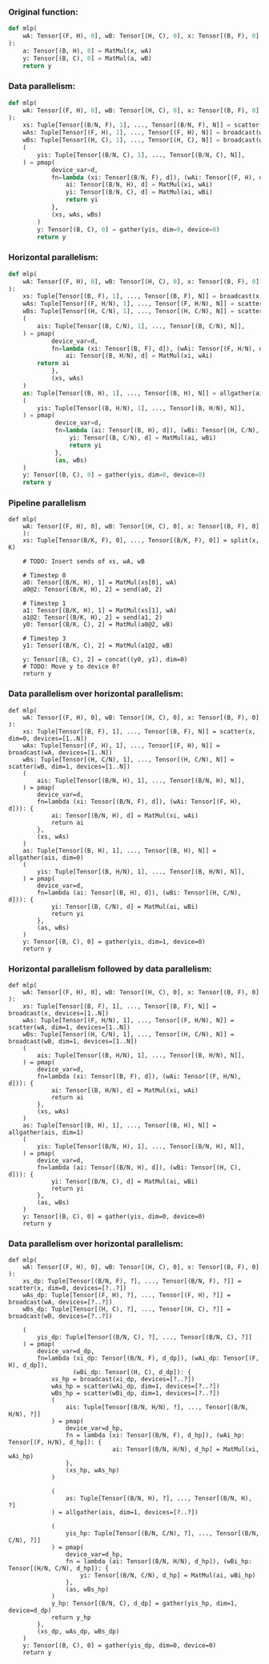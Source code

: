 ﻿### Original function:
```Python
def mlp(
    wA: Tensor[(F, H), 0], wB: Tensor[(H, C), 0], x: Tensor[(B, F), 0]
):
    a: Tensor[(B, H), 0] = MatMul(x, wA)
    y: Tensor[(B, C), 0] = MatMul(a, wB)
    return y
```

### Data parallelism:
```Python
def mlp(
    wA: Tensor[(F, H), 0], wB: Tensor[(H, C), 0], x: Tensor[(B, F), 0]
):
    xs: Tuple[Tensor[(B/N, F), 1], ..., Tensor[(B/N, F), N]] = scatter(x, dim=0, devices=[1..N])
    wAs: Tuple[Tensor[(F, H), 1], ..., Tensor[(F, H), N]] = broadcast(wA, devices=[1..N])
    wBs: Tuple[Tensor[(H, C), 1], ..., Tensor[(H, C), N]] = broadcast(wB, devices=[1..N])
    (
        yis: Tuple[Tensor[(B/N, C), 1], ..., Tensor[(B/N, C), N]],
    ) = pmap(
            device_var=d,
            fn=lambda (xi: Tensor[(B/N, F), d]), (wAi: Tensor[(F, H), d]), (wBi: Tensor[(H, C), d]): {
                ai: Tensor[(B/N, H), d] = MatMul(xi, wAi)
                yi: Tensor[(B/N, C), d] = MatMul(ai, wBi)
                return yi
            },
            (xs, wAs, wBs)
        )
        y: Tensor[(B, C), 0] = gather(yis, dim=0, device=0)
        return y
```
 
### Horizontal parallelism:
```Python
def mlp(
    wA: Tensor[(F, H), 0], wB: Tensor[(H, C), 0], x: Tensor[(B, F), 0]
):
    xs: Tuple[Tensor[(B, F), 1], ..., Tensor[(B, F), N]] = broadcast(x, devices=[1..N])
    wAs: Tuple[Tensor[(F, H/N), 1], ..., Tensor[(F, H/N), N]] = scatter(wA, dim=1, devices=[1..N])
    wBs: Tuple[Tensor[(H, C/N), 1], ..., Tensor[(H, C/N), N]] = scatter(wB, dim=1, devices=[1..N])
    (
        ais: Tuple[Tensor[(B, C/N), 1], ..., Tensor[(B, C/N), N]],
    ) = pmap(
            device_var=d,
            fn=lambda (xi: Tensor[(B, F), d]), (wAi: Tensor[(F, H/N), d])): {
                ai: Tensor[(B, H/N), d] = MatMul(xi, wAi)
		return ai
            },
            (xs, wAs)
    )
    as: Tuple[Tensor[(B, H), 1], ..., Tensor[(B, H), N]] = allgather(ais, dim=1)
    (
        yis: Tuple[Tensor[(B, H/N), 1], ..., Tensor[(B, H/N), N]],
    ) = pmap(
             device_var=d,
             fn=lambda (ai: Tensor[(B, H), d]), (wBi: Tensor[(H, C/N), d])): {
                 yi: Tensor[(B, C/N), d] = MatMul(ai, wBi)
                 return yi
             },
             (as, wBs)
    )
    y: Tensor[(B, C), 0] = gather(yis, dim=0, device=0)
    return y
```

### Pipeline parallelism
    def mlp(
        wA: Tensor[(F, H), 0], wB: Tensor[(H, C), 0], x: Tensor[(B, F), 0]
        ):
        xs: Tuple[Tensor(B/K, F), 0], ..., Tensor[(B/K, F), 0]] = split(x, K)
        
        # TODO: Insert sends of xs, wA, wB
     
        # Timestep 0
        a0: Tensor[(B/K, H), 1] = MatMul(xs[0], wA)
        a0@2: Tensor[(B/K, H), 2] = send(a0, 2)
        
        # Timestep 1
        a1: Tensor[(B/K, H), 1] = MatMul(xs[1], wA)
        a1@2: Tensor[(B/K, H), 2] = send(a1, 2)
        y0: Tensor[(B/K, C), 2] = MatMul(a0@2, wB)
        
        # Timestep 3
        y1: Tensor[(B/K, C), 2] = MatMul(a1@2, wB)
        
        y: Tensor[(B, C), 2] = concat((y0, y1), dim=0)
		# TODO: Move y to device 0?
		return y 

### Data parallelism over horizontal parallelism:
    def mlp(
        wA: Tensor[(F, H), 0], wB: Tensor[(H, C), 0], x: Tensor[(B, F), 0]
    ):
        xs: Tuple[Tensor[(B, F), 1], ..., Tensor[(B, F), N]] = scatter(x, dim=0, devices=[1..N])
        wAs: Tuple[Tensor[(F, H), 1], ..., Tensor[(F, H), N]] = broadcast(wA, devices=[1..N])
        wBs: Tuple[Tensor[(H, C/N), 1], ..., Tensor[(H, C/N), N]] = scatter(wB, dim=1, devices=[1..N])
        (
            ais: Tuple[Tensor[(B/N, H), 1], ..., Tensor[(B/N, H), N]],
        ) = pmap(
            device_var=d,
            fn=lambda (xi: Tensor[(B/N, F), d]), (wAi: Tensor[(F, H), d])): {
                ai: Tensor[(B/N, H), d] = MatMul(xi, wAi)
                return ai
            },
            (xs, wAs)
        )
        as: Tuple[Tensor[(B, H), 1], ..., Tensor[(B, H), N]] = allgather(ais, dim=0)
        (
            yis: Tuple[Tensor[(B, H/N), 1], ..., Tensor[(B, H/N), N]],
        ) = pmap(
            device_var=d,
            fn=lambda (ai: Tensor[(B, H), d]), (wBi: Tensor[(H, C/N), d])): {
                yi: Tensor[(B, C/N), d] = MatMul(ai, wBi)
                return yi
            },
            (as, wBs)
        )
        y: Tensor[(B, C), 0] = gather(yis, dim=1, device=0)
        return y

### Horizontal parallelism followed by data parallelism:
    def mlp(
        wA: Tensor[(F, H), 0], wB: Tensor[(H, C), 0], x: Tensor[(B, F), 0]
    ):
        xs: Tuple[Tensor[(B, F), 1], ..., Tensor[(B, F), N]] = broadcast(x, devices=[1..N])
        wAs: Tuple[Tensor[(F, H/N), 1], ..., Tensor[(F, H/N), N]] = scatter(wA, dim=1, devices=[1..N])
        wBs: Tuple[Tensor[(H, C/N), 1], ..., Tensor[(H, C/N), N]] = broadcast(wB, dim=1, devices=[1..N])
        (
            ais: Tuple[Tensor[(B, H/N), 1], ..., Tensor[(B, H/N), N]],
        ) = pmap(
            device_var=d,
            fn=lambda (xi: Tensor[(B, F), d]), (wAi: Tensor[(F, H/N), d])): {
                ai: Tensor[(B, H/N), d] = MatMul(xi, wAi)
                return ai
            },
            (xs, wAs)
        )
        as: Tuple[Tensor[(B, H), 1], ..., Tensor[(B, H), N]] = allgather(ais, dim=1)
        (
            yis: Tuple[Tensor[(B/N, H), 1], ..., Tensor[(B/N, H), N]],
        ) = pmap(
            device_var=d,
            fn=lambda (ai: Tensor[(B/N, H), d]), (wBi: Tensor[(H, C), d])): {
                yi: Tensor[(B/N, C), d] = MatMul(ai, wBi)
                return yi
            },
            (as, wBs)
        )
        y: Tensor[(B, C), 0] = gather(yis, dim=0, device=0)
        return y

### Data parallelism over horizontal parallelism:
    def mlp(
        wA: Tensor[(F, H), 0], wB: Tensor[(H, C), 0], x: Tensor[(B, F), 0]
    ):
        xs_dp: Tuple[Tensor[(B/N, F), ?], ..., Tensor[(B/N, F), ?]] = scatter(x, dim=0, devices=[?..?])
        wAs_dp: Tuple[Tensor[(F, H), ?], ..., Tensor[(F, H), ?]] = broadcast(wA, devices=[?..?])
        wBs_dp: Tuple[Tensor[(H, C), ?], ..., Tensor[(H, C), ?]] = broadcast(wB, devices=[?..?])
		
        (
            yis_dp: Tuple[Tensor[(B/N, C), ?], ..., Tensor[(B/N, C), ?]]
        ) = pmap(
            device_var=d_dp,
            fn=lambda (xi_dp: Tensor[(B/N, F), d_dp]), (wAi_dp: Tensor[(F, H), d_dp]),
                      (wBi_dp: Tensor[(H, C), d_dp]): {
                xs_hp = broadcast(xi_dp, devices=[?..?])
                wAs_hp = scatter(wAi_dp, dim=1, devices=[?..?])
                wBs_hp = scatter(wBi_dp, dim=1, devices=[?..?])
                (
                    ais: Tuple[Tensor[(B/N, H/N), ?], ..., Tensor[(B/N, H/N), ?]]
                ) = pmap(
                    device_var=d_hp,
                    fn = lambda (xi: Tensor[(B/N, F), d_hp]), (wAi_hp: Tensor[(F, H/N), d_hp]): {
                                 ai: Tensor[(B/N, H/N), d_hp] = MatMul(xi, wAi_hp)
                    },
                    (xs_hp, wAs_hp)
                )
				
                (
                    as: Tuple[Tensor[(B/N, H), ?], ..., Tensor[(B/N, H), ?]
                ) = allgather(ais, dim=1, devices=[?..?])
				
                (
                    yis_hp: Tuple[Tensor[(B/N, C/N), ?], ..., Tensor[(B/N, C/N), ?]]
                ) = pmap(
                    device_var=d_hp,
                    fn = lambda (ai: Tensor[(B/N, H/N), d_hp]), (wBi_hp: Tensor[(H/N, C/N), d_hp]): {
                        yi: Tensor[(B/N, C/N), d_hp] = MatMul(ai, wBi_hp)
                    },
                    (as, wBs_hp)
                )
                y_hp: Tensor[(B/N, C), d_dp] = gather(yis_hp, dim=1, device=d_dp)
                return y_hp
            },
            (xs_dp, wAs_dp, wBs_dp)
        )
        y: Tensor[(B, C), 0] = gather(yis_dp, dim=0, device=0)
        return y
